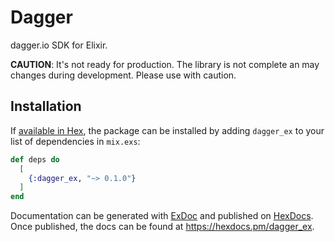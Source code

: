 # Dagger

dagger.io SDK for Elixir. 

**CAUTION**: It's not ready for production. The library is not complete an may changes during development. Please use with caution.

## Installation

If [available in Hex](https://hex.pm/docs/publish), the package can be installed
by adding `dagger_ex` to your list of dependencies in `mix.exs`:

```elixir
def deps do
  [
    {:dagger_ex, "~> 0.1.0"}
  ]
end
```

Documentation can be generated with [ExDoc](https://github.com/elixir-lang/ex_doc)
and published on [HexDocs](https://hexdocs.pm). Once published, the docs can
be found at <https://hexdocs.pm/dagger_ex>.

